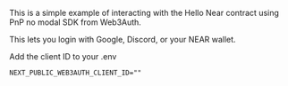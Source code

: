 This is a simple example of interacting with the Hello Near contract using PnP no modal SDK from Web3Auth.

This lets you login with Google, Discord, or your NEAR wallet.

Add the client ID to your .env

```env
NEXT_PUBLIC_WEB3AUTH_CLIENT_ID=""
```
